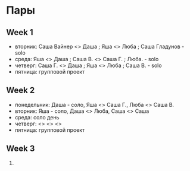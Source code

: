 # Пары

## Week 1

- вторник: Саша Вайнер <> Даша ; Яша <> Люба ; Cаша Гладунов - solo
- среда: Яша <> Даша ; Саша В. <> Саша Г. ; Люба. - solo
- четверг: Саша Г. <> Даша ; Яша <> Люба ; Cаша В. - solo
- пятница: групповой проект

## Week 2
- понедельник: Даша - соло, Яша <> Саша Г., Люба  <> Саша В.
- вторник: Яша - соло, Даша <> Люба, Саша  <> Саша
- среда: соло день
- четверг: <> <> <>
- пятница: групповой проект

## Week 3
1.
